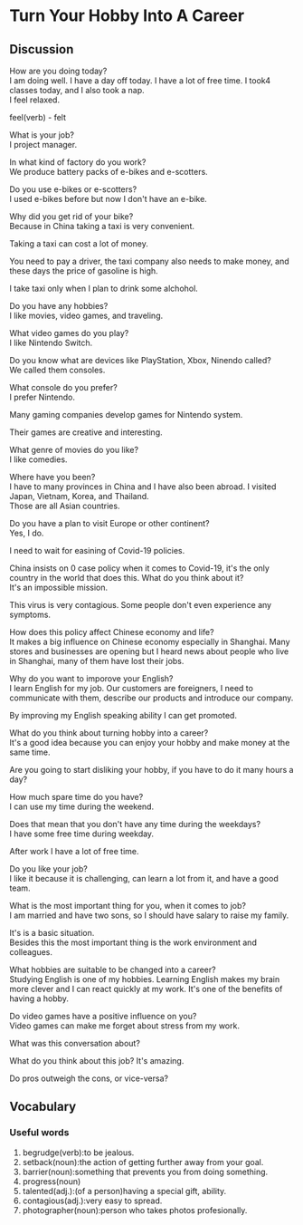 # Turn Your Hobby Into A Career
## Discussion
How are you doing today?  
I am doing well. I have a day off today. I have a lot of free time. I took4 classes today, and I also took a nap.     
I feel relaxed.  

feel(verb) - felt

What is your job?  
I project manager.  

In what kind of factory do you work?    
We produce battery packs of e-bikes and e-scotters.  

Do you use e-bikes or e-scotters?  
I used e-bikes before but now I don't have an e-bike.  

Why did you get rid of your bike?  
Because in China taking a taxi is very convenient.  

Taking a taxi can cost a lot of money.  

You need to pay a driver, the taxi company also needs to make money, and these days the price of gasoline is high.  

I take taxi only when I plan to drink some alchohol.  

Do you have any hobbies?  
I like movies, video games, and traveling.  

What video games do you play?  
I like Nintendo Switch.  

Do you know what are devices like PlayStation, Xbox, Ninendo called?  
We called them consoles.  

What console do you prefer?  
I prefer Nintendo.  

Many gaming companies develop games for Nintendo system.  

Their games are creative and interesting.  

What genre of movies do you like?  
I like comedies.  

Where have you been?  
I have to many provinces in China and I have also been abroad. I visited Japan, Vietnam, Korea, and Thailand.  
Those are all Asian countries.  

Do you have a plan to visit Europe or other continent?  
Yes, I do.  

I need to wait for easining of Covid-19 policies.  

China insists on 0 case policy when it comes to Covid-19, it's the only country in the world that does this. What do you think about it?  
It's an impossible mission.  

This virus is very contagious. Some people don't even experience any symptoms.   

How does this policy affect Chinese economy and life?  
It makes a big influence on Chinese economy especially in Shanghai. Many stores and businesses are opening but I heard news about people who live in Shanghai, many of them have lost their jobs.  

Why do you want to imporove your English?  
I learn English for my job. Our customers are foreigners, I need to communicate with them, describe our products and introduce our company.  

By improving my English speaking ability I can get promoted.  

What do you think about turning hobby into a career?  
It's a good idea because you can enjoy your hobby and make money at the same time.  

Are you going to start disliking your hobby, if you have to do it many hours a day?  

How much spare time do you have?  
I can use my time during the weekend.  

Does that mean that you don't have any time during the weekdays?  
I have some free time during weekday.  

After work I have a lot of free time.  

Do you like your job?  
I like it because it is challenging, can learn a lot from it, and have a good team.  

What is the most important thing for you, when it comes to job?  
I am married and have two sons, so I should have salary to raise my family.

It's is a basic situation.  
Besides this the most important thing is the work environment and colleagues.  

What hobbies are suitable to be changed into a career?  
Studying English is one of my hobbies. Learning English makes my brain more clever and I can react quickly at my work. It's one of the benefits of having a hobby.  

Do video games have a positive influence on you?  
Video games can make me forget about stress from my work.  

What was this conversation about?  

What do you think about this job? 
It's amazing.

Do pros outweigh the cons, or vice-versa?  

## Vocabulary
### Useful words
1. begrudge(verb):to be jealous.
1. setback(noun):the action of getting further away from your goal.
1. barrier(noun):something that prevents you from doing something.
1. progress(noun)
1. talented(adj.):(of a person)having a special gift, ability.
1. contagious(adj.):very easy to spread.
1. photographer(noun):person who takes photos profesionally.
